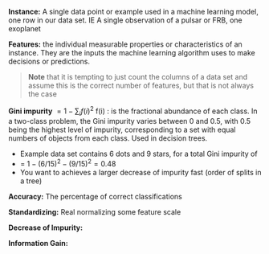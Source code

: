 
**Instance:** A single data point or example used in a machine learning model, one row in our data set. IE A single observation of a pulsar or FRB, one exoplanet

**Features:** the individual measurable properties or characteristics of an instance. They are the inputs the machine learning algorithm uses to make decisions or predictions.
> **Note** that it is tempting to just count the columns of a data set and assume this is the correct number of features, but that is not always the case


**Gini impurity**  $= 1 - \sum_i f(i)^2$  f(i) : is the fractional abundance of each class. In a two-class problem, the Gini impurity varies between 0 and 0.5, with 0.5 being the highest level of impurity, corresponding to a set with equal numbers of objects from each class. Used in decision trees. 
- Example data set contains 6 dots and 9 stars, for a total Gini impurity of
- = $1 - (6/15)^2 - (9/15)^2 = 0.48$ 
- You want to achieves a larger decrease of impurity fast (order of splits in a tree)

**Accuracy:** The percentage of correct classifications

**Standardizing:** Real normalizing some feature scale 
 
**Decrease of Impurity:**

**Information Gain:**